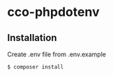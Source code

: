 # cco-phpdotenv

## Installation

Create .env file from .env.example

```bash
$ composer install
```